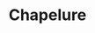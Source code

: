 ---
layout: recette
categories: [recettes]
hidden: true
lang: fr
sitemap: true
title: Chapelure
type: condiment
utensils:
  - couteau
  - plaque-cuisson
  - robot
  - bocal
recettes:
  Classique:
    ingredients: 
      - nom: pain
      - nom: sel
    etapes:
      - label: Préparation
        details:
          - Couper le pain en petits bouts
          - Le dessécher au four 15 minutes à 100°C 
          - Placer le pain dans le bol du robot
          - Broyer le pain
          - Ajouter le sel
          - Mettre en bocal
  Italienne:
    ingredients: 
      - nom: pain
      - nom: herbes
      - nom: sel
    etapes:
      - label: Préparation
        details:
          - Couper le pain en petits bouts
          - Le dessécher au four 15 minutes à 100°C 
          - Placer le pain dans le bol du robot
          - Broyer le pain
          - Ajouter les herbes et le sel
          - Mettre en bocal
---